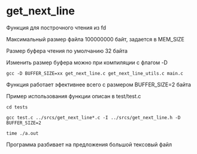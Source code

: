 # get_next_line

Функция для построчного чтения из fd

Максимальный размер файла 100000000 байт, задается в MEM_SIZE

Размер буфера чтения по умолчанию 32 байта

Изменить размер буфера можно при компиляции с флагом -D

```gcc -D BUFFER_SIZE=хх get_next_line.c get_next_line_utils.c main.c```

Функция работает эфективнее всего с размером BUFFER_SIZE=2 байта

Пример использования функции описан в test/test.c

```cd tests```

```gcc test.c ../srcs/get_next_line*.c -I ../srcs/get_next_line.h -D BUFFER_SIZE=2```

```time ./a.out```

Программа разбивает на предложения большой тексовый файл
